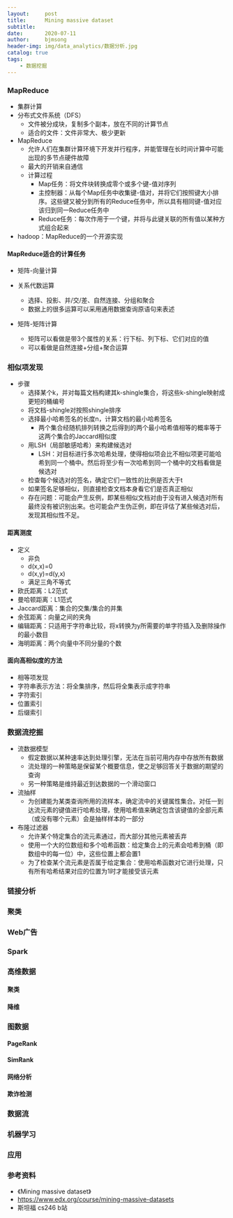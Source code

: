 ```yaml
---
layout:     post
title:      Mining massive dataset
subtitle:   
date:       2020-07-11
author:     bjmsong
header-img: img/data_analytics/数据分析.jpg
catalog: true
tags:
	- 数据挖掘
---
```


### MapReduce
- 集群计算
- 分布式文件系统（DFS）
	- 文件被分成块，复制多个副本，放在不同的计算节点
	- 适合的文件：文件非常大、极少更新
- MapReduce
	- 允许人们在集群计算环境下开发并行程序，并能管理在长时间计算中可能出现的多节点硬件故障
	- 最大的开销来自通信
	- 计算过程
		- Map任务：将文件块转换成零个或多个键-值对序列
		- 主控制器：从每个Map任务中收集键-值对，并将它们按照键大小排序。这些键又被分到所有的Reduce任务中，所以具有相同键-值对应该归到同一Reduce任务中
		- Reduce任务：每次作用于一个键，并将与此键关联的所有值以某种方式组合起来
- hadoop：MapReduce的一个开源实现

#### MapReduce适合的计算任务
- 矩阵-向量计算

- 关系代数运算
	- 选择、投影、并/交/差、自然连接、分组和聚合
	- 数据上的很多运算可以采用通用数据查询原语句来表述

- 矩阵-矩阵计算
	- 矩阵可以看做是带3个属性的关系：行下标、列下标、它们对应的值
	- 可以看做是自然连接+分组+聚合运算 


### 相似项发现
- 步骤
	- 选择某个k，并对每篇文档构建其k-shingle集合，将这些k-shingle映射成更短的桶编号
	- 将文档-shingle对按照shingle排序
	- 选择最小哈希签名的长度n，计算文档的最小哈希签名
		- 两个集合经随机排列转换之后得到的两个最小哈希值相等的概率等于这两个集合的Jaccard相似度
	- 用LSH（局部敏感哈希）来构建候选对
		- LSH：对目标进行多次哈希处理，使得相似项会比不相似项更可能哈希到同一个桶中。然后将至少有一次哈希到同一个桶中的文档看做是候选对
	- 检查每个候选对的签名，确定它们一致性的比例是否大于t
	- 如果签名足够相似，则直接检查文档本身看它们是否真正相似
	- 存在问题：可能会产生反例，即某些相似文档对由于没有进入候选对所有最终没有被识别出来。也可能会产生伪正例，即在评估了某些候选对后，发现其相似性不足。

#### 距离测度
- 定义
	- 非负
	- d(x,x)=0
	- d(x,y)=d(y,x)
	- 满足三角不等式
- 欧氏距离：L2范式
- 曼哈顿距离：L1范式
- Jaccard距离：集合的交集/集合的并集
- 余弦距离：向量之间的夹角
- 编辑距离：只适用于字符串比较，将x转换为y所需要的单字符插入及删除操作的最小数目
- 海明距离：两个向量中不同分量的个数

#### 面向高相似度的方法
- 相等项发现
- 字符串表示方法：将全集排序，然后将全集表示成字符串
- 字符索引
- 位置索引
- 后缀索引


### 数据流挖掘
- 流数据模型
	- 假定数据以某种速率达到处理引擎，无法在当前可用内存中存放所有数据
	- 流处理的一种策略是保留某个概要信息，使之足够回答关于数据的期望的查询
	- 另一种策略是维持最近到达数据的一个滑动窗口
- 流抽样
	- 为创建能为某类查询所用的流样本，确定流中的关键属性集合。对任一到达流元素的键值进行哈希处理，使用哈希值来确定包含该键值的全部元素（或没有哪个元素）会是抽样样本的一部分
- 布隆过滤器
	- 允许某个特定集合的流元素通过，而大部分其他元素被丢弃
	- 使用一个大的位数组和多个哈希函数：给定集合上的元素会哈希到桶（即数组中的每一位）中，这些位置上都会置1
	- 为了检查某个流元素是否属于给定集合：使用哈希函数对它进行处理，只有所有哈希结果对应的位置为1时才能接受该元素


### 链接分析


### 聚类

### Web广告

### Spark


### 高维数据

#### 聚类

#### 降维

### 图数据
#### PageRank
#### SimRank
#### 网络分析
#### 欺诈检测


### 数据流


### 机器学习


### 应用

### 参考资料
- 《Mining massive dataset》
- https://www.edx.org/course/mining-massive-datasets
- 斯坦福 cs246 b站


